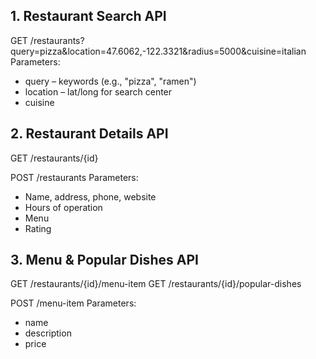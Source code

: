 
## 1. Restaurant Search API
GET /restaurants?query=pizza&location=47.6062,-122.3321&radius=5000&cuisine=italian
Parameters:
- query – keywords (e.g., "pizza", "ramen")
- location – lat/long for search center
- cuisine

## 2. Restaurant Details API
GET /restaurants/{id}

POST /restaurants
Parameters:
- Name, address, phone, website
- Hours of operation
- Menu
- Rating

## 3. Menu & Popular Dishes API
GET /restaurants/{id}/menu-item
GET /restaurants/{id}/popular-dishes

POST /menu-item
Parameters:
- name
- description
- price